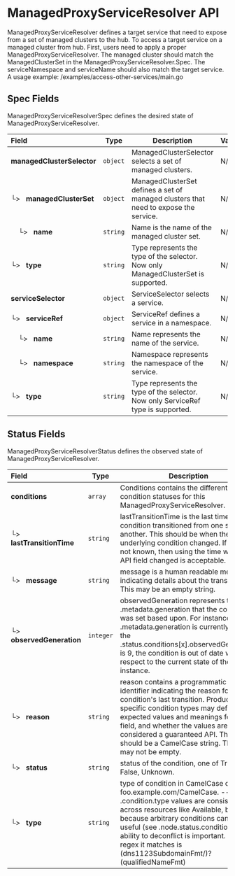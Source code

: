# ManagedProxyServiceResolver API

ManagedProxyServiceResolver defines a target service that need to expose from a set of managed clusters to the hub. To access a target service on a managed cluster from hub. First, users need to apply a proper ManagedProxyServiceResolver. The managed cluster should match the ManagedClusterSet in the ManagedProxyServiceResolver.Spec. The serviceNamespace and serviceName should also match the target service. A usage example: /examples/access-other-services/main.go

## Spec Fields

ManagedProxyServiceResolverSpec defines the desired state of ManagedProxyServiceResolver.

| Field | Type | Description | Validations |
|:---|---|---|---|
|  **managedClusterSelector** | `object` | ManagedClusterSelector selects a set of managed clusters. | N/A |
| └>&nbsp;&nbsp; **managedClusterSet** | `object` | ManagedClusterSet defines a set of managed clusters that need to expose the service. | N/A |
| &nbsp;&nbsp;&nbsp;&nbsp;└>&nbsp;&nbsp; **name** | `string` | Name is the name of the managed cluster set. | N/A |
| └>&nbsp;&nbsp; **type** | `string` | Type represents the type of the selector. Now only ManagedClusterSet is supported. | N/A |
|  **serviceSelector** | `object` | ServiceSelector selects a service. | N/A |
| └>&nbsp;&nbsp; **serviceRef** | `object` | ServiceRef defines a service in a namespace. | N/A |
| &nbsp;&nbsp;&nbsp;&nbsp;└>&nbsp;&nbsp; **name** | `string` | Name represents the name of the service. | N/A |
| &nbsp;&nbsp;&nbsp;&nbsp;└>&nbsp;&nbsp; **namespace** | `string` | Namespace represents the namespace of the service. | N/A |
| └>&nbsp;&nbsp; **type** | `string` | Type represents the type of the selector. Now only ServiceRef type is supported. | N/A |
## Status Fields

ManagedProxyServiceResolverStatus defines the observed state of ManagedProxyServiceResolver.

| Field | Type | Description | Validations |
|:---|---|---|---|
|  **conditions** | `array` | Conditions contains the different condition statuses for this ManagedProxyServiceResolver. | N/A |
| └>&nbsp;&nbsp; **lastTransitionTime** | `string` | lastTransitionTime is the last time the condition transitioned from one status to another. This should be when the underlying condition changed.  If that is not known, then using the time when the API field changed is acceptable. | N/A |
| └>&nbsp;&nbsp; **message** | `string` | message is a human readable message indicating details about the transition. This may be an empty string. | N/A |
| └>&nbsp;&nbsp; **observedGeneration** | `integer` | observedGeneration represents the .metadata.generation that the condition was set based upon. For instance, if .metadata.generation is currently 12, but the .status.conditions[x].observedGeneration is 9, the condition is out of date with respect to the current state of the instance. | `Minimum=0` |
| └>&nbsp;&nbsp; **reason** | `string` | reason contains a programmatic identifier indicating the reason for the condition's last transition. Producers of specific condition types may define expected values and meanings for this field, and whether the values are considered a guaranteed API. The value should be a CamelCase string. This field may not be empty. | `Pattern=^[A-Za-z]([A-Za-z0-9_,:]*[A-Za-z0-9_])?$` |
| └>&nbsp;&nbsp; **status** | `string` | status of the condition, one of True, False, Unknown. | N/A |
| └>&nbsp;&nbsp; **type** | `string` | type of condition in CamelCase or in foo.example.com/CamelCase. --- Many .condition.type values are consistent across resources like Available, but because arbitrary conditions can be useful (see .node.status.conditions), the ability to deconflict is important. The regex it matches is (dns1123SubdomainFmt/)?(qualifiedNameFmt) | `Pattern=^([a-z0-9]([-a-z0-9]*[a-z0-9])?(\.[a-z0-9]([-a-z0-9]*[a-z0-9])?)*/)?(([A-Za-z0-9][-A-Za-z0-9_.]*)?[A-Za-z0-9])$` |
